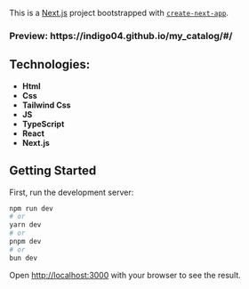 This is a [Next.js](https://nextjs.org) project bootstrapped with [`create-next-app`](https://nextjs.org/docs/app/api-reference/cli/create-next-app).

<h3>Preview: https://indigo04.github.io/my_catalog/#/ </h3>

<h2>Technologies:</h2> 
<ul>
  <li><b>Html</b></li>
  <li><b>Css</b></li>
  <li><b>Tailwind Css</b></li>
  <li><b>JS</b></li>
  <li><b>TypeScript</b></li>
  <li><b>React</b></li>
  <li><b>Next.js</b></li>
</ul>

## Getting Started

First, run the development server:

```bash
npm run dev
# or
yarn dev
# or
pnpm dev
# or
bun dev
```

Open [http://localhost:3000](http://localhost:3000) with your browser to see the result.
